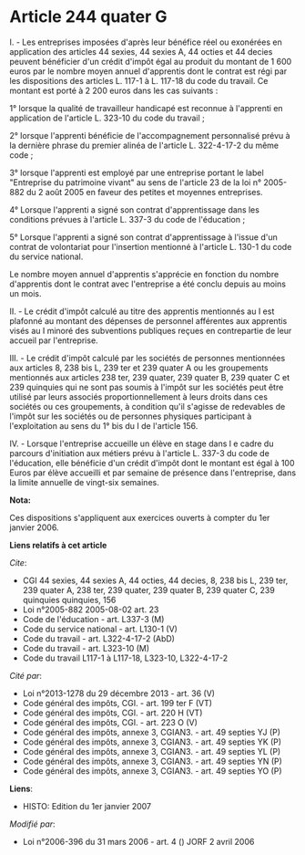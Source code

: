 # Article 244 quater G

I. - Les entreprises imposées d'après leur bénéfice réel ou exonérées en application des articles 44 sexies, 44 sexies A, 44
octies et 44 decies peuvent bénéficier d'un crédit d'impôt égal au produit du montant de 1 600 euros par le nombre moyen
annuel d'apprentis dont le contrat est régi par les dispositions des articles L. 117-1 à L. 117-18 du code du travail. Ce
montant est porté à 2 200 euros dans les cas suivants :

1° lorsque la qualité de travailleur handicapé est reconnue à l'apprenti en application de l'article L. 323-10 du code du
travail ;

2° lorsque l'apprenti bénéficie de l'accompagnement personnalisé prévu à la dernière phrase du premier alinéa de l'article L.
322-4-17-2 du même code ;

3° lorsque l'apprenti est employé par une entreprise portant le label "Entreprise du patrimoine vivant" au sens de l'article
23 de la loi n° 2005-882 du 2 août 2005 en faveur des petites et moyennes entreprises.

4° Lorsque l'apprenti a signé son contrat d'apprentissage dans les conditions prévues à l'article L. 337-3 du code de
l'éducation ;

5° Lorsque l'apprenti a signé son contrat d'apprentissage à l'issue d'un contrat de volontariat pour l'insertion mentionné à
l'article L. 130-1 du code du service national.

Le nombre moyen annuel d'apprentis s'apprécie en fonction du nombre d'apprentis dont le contrat avec l'entreprise a été
conclu depuis au moins un mois.

II. - Le crédit d'impôt calculé au titre des apprentis mentionnés au I est plafonné au montant des dépenses de personnel
afférentes aux apprentis visés au I minoré des subventions publiques reçues en contrepartie de leur accueil par l'entreprise.

III. - Le crédit d'impôt calculé par les sociétés de personnes mentionnées aux articles 8, 238 bis L, 239 ter et 239 quater A
ou les groupements mentionnés aux articles 238 ter, 239 quater, 239 quater B, 239 quater C et 239 quinquies qui ne sont pas
soumis à l'impôt sur les sociétés peut être utilisé par leurs associés proportionnellement à leurs droits dans ces sociétés
ou ces groupements, à condition qu'il s'agisse de redevables de l'impôt sur les sociétés ou de personnes physiques
participant à l'exploitation au sens du 1° bis du I de l'article 156.

IV. - Lorsque l'entreprise accueille un élève en stage dans l e cadre du parcours d'initiation aux métiers prévu à l'article
L. 337-3 du code de l'éducation, elle bénéficie d'un crédit d'impôt dont le montant est égal à 100 Euros par élève accueilli
et par semaine de présence dans l'entreprise, dans la limite annuelle de vingt-six semaines.

**Nota:**

Ces dispositions s'appliquent aux exercices ouverts à compter du 1er janvier 2006.

**Liens relatifs à cet article**

_Cite_:

  - CGI 44 sexies, 44 sexies A, 44 octies, 44 decies, 8, 238 bis L, 239 ter, 239 quater A, 238 ter, 239 quater, 239 quater B, 239 quater C, 239 quinquies quinquies, 156
  - Loi n°2005-882 2005-08-02 art. 23
  - Code de l'éducation - art. L337-3 (M)
  - Code du service national - art. L130-1 (V)
  - Code du travail - art. L322-4-17-2 (AbD)
  - Code du travail - art. L323-10 (M)
  - Code du travail L117-1 à L117-18, L323-10, L322-4-17-2

_Cité par_:

  - Loi n°2013-1278 du 29 décembre 2013 - art. 36 (V)
  - Code général des impôts, CGI. - art. 199 ter F (VT)
  - Code général des impôts, CGI. - art. 220 H (VT)
  - Code général des impôts, CGI. - art. 223 O (V)
  - Code général des impôts, annexe 3, CGIAN3. - art. 49 septies YJ (P)
  - Code général des impôts, annexe 3, CGIAN3. - art. 49 septies YK (P)
  - Code général des impôts, annexe 3, CGIAN3. - art. 49 septies YL (P)
  - Code général des impôts, annexe 3, CGIAN3. - art. 49 septies YN (P)
  - Code général des impôts, annexe 3, CGIAN3. - art. 49 septies YO (P)

**Liens**:

  - HISTO: Edition du 1er janvier 2007

_Modifié par_:

  - Loi n°2006-396 du 31 mars 2006 - art. 4 () JORF 2 avril 2006
